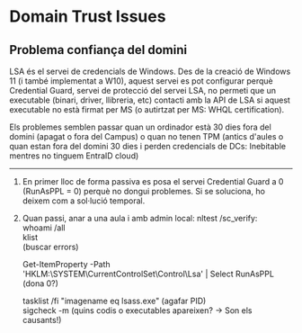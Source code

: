 # Domain Trust Issues

## Problema confiança del domini

LSA és el servei de credencials de Windows. Des de la creació de Windows 11 (i també implementat a W10), aquest servei es pot configurar perquè Credential Guard, servei de protecció del servei LSA, no permeti que un executable (binari, driver, llibreria, etc) contacti amb la API de LSA si aquest executable no està firmat per MS (o autirtzat per MS: WHQL certification).

Els problemes semblen passar quan un ordinador està 30 dies fora del domini (apagat o fora del Campus) o quan no tenen TPM (antics d'aules o quan estan fora del domini 30 dies i perden credencials de DCs: Inebitable mentres no tinguem EntraID cloud)
_______________________________
1. En primer lloc de forma passiva es posa el servei Credential Guard a 0 (RunAsPPL = 0) perquè no dongui problemes.
	Si se soluciona, ho deixem com a sol·lució temporal.
	
2. Quan passi, anar a una aula i amb admin local:
	 nltest /sc_verify:<domini>  
	 whoami /all  
	 klist  
	 (buscar errors)  
	   
	 Get-ItemProperty -Path 'HKLM:\SYSTEM\CurrentControlSet\Control\Lsa' | Select RunAsPPL (dona 0?)  
	   
	 tasklist /fi "imagename eq lsass.exe" (agafar PID)  
	 sigcheck -m <PID> (quins codis o executables apareixen? -> Son els causants!)  
	 
